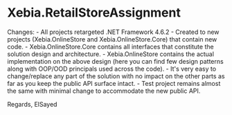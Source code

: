 # Xebia.RetailStoreAssignment

Changes:
	- All projects retargeted .NET Framework 4.6.2
	- Created to new projects (Xebia.OnlineStore and Xebia.OnlineStore.Core) that contain new code.
	- Xebia.OnlineStore.Core contains all interfaces that constitute the solution design and architecture.
	- Xebia.OnlineStore contains the actual implementation on the above design (here you can find few design patterns along with OOP/OOD principals used across the code).
	- It's very easy to change/replace any part of the solution with no impact on the other parts as far as you keep the public API surface intact.
	- Test project remains almost the same with minimal change to accommodate the new public API.



Regards,
ElSayed    